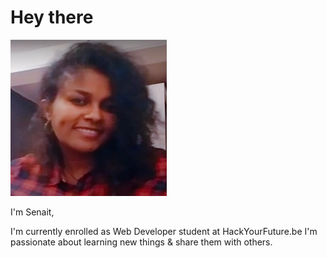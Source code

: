 # Hey there

![Senait](Seni.jpg)

I'm Senait,

I'm currently enrolled as Web Developer student at HackYourFuture.be I'm passionate about learning new things & share them with others.
